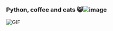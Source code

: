 ### Python, coffee and cats 😸![image](https://github.com/MateusViotto/MateusViotto/assets/96631827/67e22177-1e58-41d3-9751-d0edf3b45b99)


<!--
**MateusViotto/MateusViotto** is a ✨ _special_ ✨ repository because its `README.md` (this file) appears on your GitHub profile.

Here are some ideas to get you started:

- 🔭 I’m currently working on ...
- 🌱 I’m currently learning ...
- 👯 I’m looking to collaborate on ...
- 🤔 I’m looking for help with ...
- 💬 Ask me about ...
- 📫 How to reach me: ...
- 😄 Pronouns: ...
- ⚡ Fun fact: ...
-->

![GIF](https://media.giphy.com/media/aNqEFrYVnsS52/giphy.gif)


